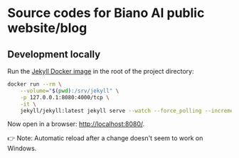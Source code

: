 # Source codes for Biano AI public website/blog

## Development locally

Run the [Jekyll Docker image](https://github.com/envygeeks/jekyll-docker/blob/master/README.md) in the root of the project directory:

```bash
docker run --rm \
    --volume="$(pwd):/srv/jekyll" \
    -p 127.0.0.1:8080:4000/tcp \
    -it \
    jekyll/jekyll:latest jekyll serve --watch --force_polling --incremental --livereload
```

Now open in a browser: [http://localhost:8080/]().

:point_right: Note: Automatic reload after a change doesn't seem to work on Windows.